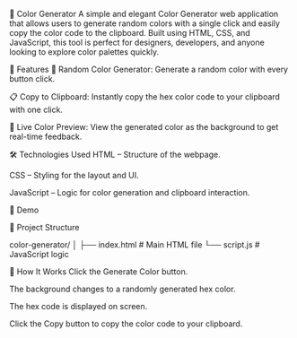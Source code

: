 🎨 Color Generator
A simple and elegant Color Generator web application that allows users to generate random colors with a single click and easily copy the color code to the clipboard. Built using HTML, CSS, and JavaScript, this tool is perfect for designers, developers, and anyone looking to explore color palettes quickly.

🚀 Features
🎲 Random Color Generator: Generate a random color with every button click.

📋 Copy to Clipboard: Instantly copy the hex color code to your clipboard with one click.

🎨 Live Color Preview: View the generated color as the background to get real-time feedback.

🛠️ Technologies Used
HTML – Structure of the webpage.

CSS – Styling for the layout and UI.

JavaScript – Logic for color generation and clipboard interaction.

📸 Demo



📂 Project Structure

color-generator/
│
├── index.html         # Main HTML file
└── script.js          # JavaScript logic

🧠 How It Works
Click the Generate Color button.

The background changes to a randomly generated hex color.

The hex code is displayed on screen.

Click the Copy button to copy the color code to your clipboard.